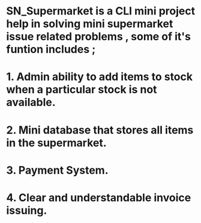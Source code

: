 # SN_Supermarket is a CLI mini project help in solving mini supermarket issue related problems , some of it's funtion includes ; 
# 1. Admin ability to add items to stock when a particular stock is not available.
# 2. Mini database that stores all items in the supermarket.
# 3. Payment System.
# 4. Clear and understandable invoice issuing.
